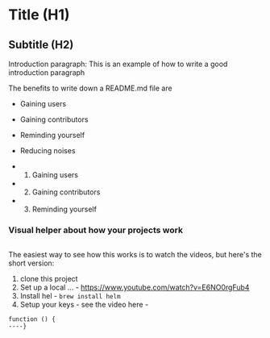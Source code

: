 # Title (H1)

## Subtitle (H2)

Introduction paragraph: This is an example of how to write a good introduction paragraph

The benefits to write down a README.md file are
* Gaining users
* Gaining contributors
* Reminding yourself
* Reducing noises

* 1. Gaining users
* 2. Gaining contributors
* 3. Reminding yourself

### Visual helper about how your projects work
<a href="https://www.youtube.com/watch?v=E6NO0rgFub4" target="_blank">
<img src="">
</a>

The easiest way to see how this works is to watch the videos, but here's the short version:

1. clone this project
2. Set up a local ... - https://www.youtube.com/watch?v=E6NO0rgFub4
3. Install hel - `brew install helm`
4. Setup your keys - see the video here - 

```
function () {
----} 
```
